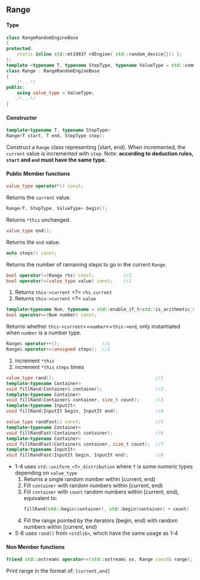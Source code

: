 ## Range

#### Type
```cpp
class RangeRandomEngineBase
{
protected:
    static inline std::mt19937 rdEngine{ std::random_device{}() };
};
template <typename T, typename StepType, typename ValueType = std::common_type_t<T, StepType>)
class Range : RangeRandomEngineBase
{
    /*...*/
public:
    using value_type = ValueType;
    /*...*/
}
```

#### Constructor
```cpp
template<typename T, typename StepType>
Range(T start, T end, StepType step);
```
Construct a ``Range`` class representing [start, end). When incremented, the ``current`` value is incremented with ``step``. Note: **according to deduction rules, ``start`` and ``end`` must have the same type.**

#### Public Member functions
```cpp
value_type operator*() const;
```
Returns the ``current`` value.

```cpp
Range<T, StepType, ValueType> begin();
```
Returns ``*this`` unchanged.

```cpp
value_type end();
```
Returns the ``end`` value.

```cpp
auto steps() const;
```
Returns the number of ramaining steps to go in the current ``Range``.

```cpp
bool operator!=(Range rhs) const;           //1
bool operator!=(value_type value) const;    //2
```
1. Returns ``this->current`` =?= ``rhs.current``
2. Returns ``this->current`` =?= ``value``

```cpp
template<typename Num, typename = std::enable_if_t<std::is_arithmetic_v<Num>>>
bool operator==(Num number) const;
```
Returns whether ``this->current``<=``number``<=``this->end``, only instantiated when ``number`` is a number type.


```cpp
Range& operator++();                //1
Range& operator+=(unsigned steps);  //2
```
1. increment ``*this``
2. increment ``*this`` ``steps`` times

```cpp
value_type rand();                                      //1
template<typename Container>
void fillRand(Container& container);                    //2
template<typename Container>
void fillRand(Container& container, size_t count);      //3
template<typename InputIt>
void fillRand(InputIt begin, InputIt end);              //4

value_type randFast() const;                            //5
template<typename Container>
void fillRandFast(Container& container);                //6
template<typename Container>
void fillRandFast(Container& container, size_t count);  //7
template<typename InputIt>
void fillRandFast(InputIt begin, InputIt end);          //8
```
- 1-4 uses ``std::uniform_<T>_distribution`` where ``T`` is some numeric types depending on ``value_type``
  1. Returns a single random number within [current, end)
  2. Fill ``container`` with random numbers within [current, end)
  3. Fill ``container`` with ``count`` random numbers within [current, end), equivalent to:
        ```cpp
        fillRand(std::begin(container), std::begin(container) + count)
        ```
  4. Fill the range pointed by the iterators [begin, end) with random numbers within [current, end)
- 5-8 uses ``rand()`` from ``<stdlib>``, which have the same usage as 1-4

#### Non Member functions
```cpp
friend std::ostream& operator<<(std::ostream& os, Range const& range);
```
Print range in the format of: ``[current,end]``

